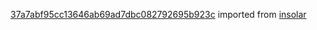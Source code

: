 [37a7abf95cc13646ab69ad7dbc082792695b923c](https://github.com/insolar/insolar/commit/37a7abf95cc13646ab69ad7dbc082792695b923c) imported from [insolar](https://github.com/insolar/insolar)

